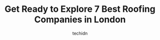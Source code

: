 ---
layout: ampstory
image: https://i0.wp.com/www.auto.or.id/wp-content/uploads/2023/06/accell-roofing-inc-0-london-1686323941.jpeg?resize=640,853
author: techidn
featured: false
description: London, Ontario, Canada is a haven for Roofing Companies enthusiasts, boasting an impressive array of 7 top-notch establishments. Whether youre a seasoned connoisseur or simply curious to e
title: Get Ready to Explore 7 Best Roofing Companies in London
cover:
   title: Get Ready to Explore 7 Best Roofing Companies in London
   subtitle: AUTO.OR.ID
   background: https://www.auto.or.id/wp-content/uploads/2023/06/accell-roofing-inc-0-london-1686323941.jpeg

pages: 
 - layout: thirds
   top: <h1>#1 1st Choice Home Solutions</h1>
   bottom: "<p>Excellent service and quality. They paid attention to every detail.  The quote was very detailed, nothing was left ambiguous.  Project manager came by frequently to ensur</p>"
   background: https://www.auto.or.id/wp-content/uploads/2023/06/accell-roofing-inc-1-london-1686323942.jpeg
   backgroundblur: true
 - layout: thirds
   top: <h1>#2 Green Metal Roofing And Manufacturing Inc.</h1>
   bottom: "<p>50 Charterhouse Crescent, London, ON N5W 5V5, Canada</p>"
   background: https://www.auto.or.id/wp-content/uploads/2023/06/accell-roofing-inc-2-london-1686323943.jpeg
   cta:
      link: https://www.auto.or.id/get-ready-to-explore-7-best-roofing-companies-in-london/
      text: Get Ready to Explore 7 Best Roofing Companies in London
 - layout: thirds
   top: <h1>#3 Armour Shield Roofing</h1>
   bottom: "<p>34 Masonville Crescent, London, ON N5X 3T2, Canada</p>"
   background: https://images.unsplash.com/photo-1630381797319-9bd529abd85a?ixlib=rb-4.0.3&ixid=MnwxMjA3fDB8MHxwaG90by1wYWdlfHx8fGVufDB8fHx8&auto=format&fit=crop&w=640&h=853&q=80
   cta:
      link: https://www.auto.or.id/get-ready-to-explore-7-best-roofing-companies-in-london/
      text: Get Ready to Explore 7 Best Roofing Companies in London
 - layout: thirds
   top: <h1>#4 Davidoff Roofing (London) Ltd</h1>
   bottom: "<p>861 Medway Park Dr, London, ON N6G 5C7, Canada</p>"
   background: https://images.unsplash.com/photo-1608578702177-1ea59540ac72?ixlib=rb-4.0.3&ixid=MnwxMjA3fDB8MHxwaG90by1wYWdlfHx8fGVufDB8fHx8&auto=format&fit=crop&w=640&h=853&q=80
   cta:
      link: https://www.auto.or.id/get-ready-to-explore-7-best-roofing-companies-in-london/
      text: Get Ready to Explore 7 Best Roofing Companies in London
 - layout: thirds
   top: <h1>#5 North London Roofing</h1>
   bottom: "<p>538 Adelaide St N, London, ON N6B 2J4, Canada</p>"
   background: https://images.unsplash.com/photo-1503736334956-4c8f8e92946d?ixlib=rb-4.0.3&ixid=MnwxMjA3fDB8MHxwaG90by1wYWdlfHx8fGVufDB8fHx8&auto=format&fit=crop&w=640&h=853&q=80
   cta:
      link: https://www.auto.or.id/get-ready-to-explore-7-best-roofing-companies-in-london/
      text: Get Ready to Explore 7 Best Roofing Companies in London
 - layout: thirds
   top: <h1>#6 AM Group of Companies</h1>
   bottom: "<p>207 Exeter Rd, London, ON N6L 1A4, Canada</p>"
   background: https://images.unsplash.com/photo-1639928849293-7f9ff81e41d3?ixlib=rb-4.0.3&ixid=MnwxMjA3fDB8MHxwaG90by1wYWdlfHx8fGVufDB8fHx8&auto=format&fit=crop&w=640&h=853&q=80
   cta:
      link: https://www.auto.or.id/get-ready-to-explore-7-best-roofing-companies-in-london/
      text: Get Ready to Explore 7 Best Roofing Companies in London
 - layout: thirds
   top: <h1>#7 Himalaya Group</h1>
   bottom: "<p>990 Princess Ave, London, ON N5W 3M8, Canada</p>"
   background: https://images.unsplash.com/photo-1533690876270-13b7a3fa7a19?ixlib=rb-4.0.3&ixid=MnwxMjA3fDB8MHxwaG90by1wYWdlfHx8fGVufDB8fHx8&auto=format&fit=crop&w=640&h=853&q=80
   cta:
      link: https://www.auto.or.id/get-ready-to-explore-7-best-roofing-companies-in-london/
      text: Get Ready to Explore 7 Best Roofing Companies in London
 - layout: thirds
   middle: Continue reading...
   background: https://images.unsplash.com/photo-1632275232150-428816910c50?ixlib=rb-4.0.3&ixid=MnwxMjA3fDB8MHxwaG90by1wYWdlfHx8fGVufDB8fHx8&auto=format&fit=crop&w=640&h=853&q=80
   cta:
      link: https://www.auto.or.id/get-ready-to-explore-7-best-roofing-companies-in-london/
      text: Get Ready to Explore 7 Best Roofing Companies in London

---